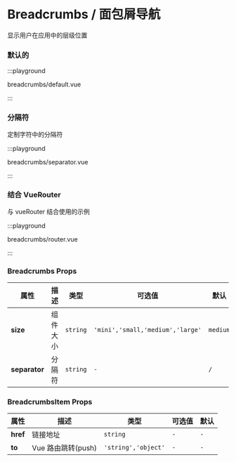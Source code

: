 # Breadcrumbs / 面包屑导航

显示用户在应用中的层级位置

### 默认的

:::playground

breadcrumbs/default.vue

:::

### 分隔符

定制字符中的分隔符

:::playground

breadcrumbs/separator.vue

:::

### 结合 VueRouter

与 vueRouter 结合使用的示例

:::playground

breadcrumbs/router.vue

:::

### Breadcrumbs Props

| 属性          | 描述     | 类型     | 可选值                           | 默认     |
| ------------- | -------- | -------- | -------------------------------- | -------- |
| **size**      | 组件大小 | `string` | `'mini','small,'medium','large'` | `medium` |
| **separator** | 分隔符   | `string` | `-`                              | `/`      |

### BreadcrumbsItem Props

| 属性     | 描述               | 类型                | 可选值 | 默认 |
| -------- | ------------------ | ------------------- | ------ | ---- |
| **href** | 链接地址           | `string`            | `-`    | `-`  |
| **to**   | Vue 路由跳转(push) | `'string','object'` | `-`    | `-`  |
